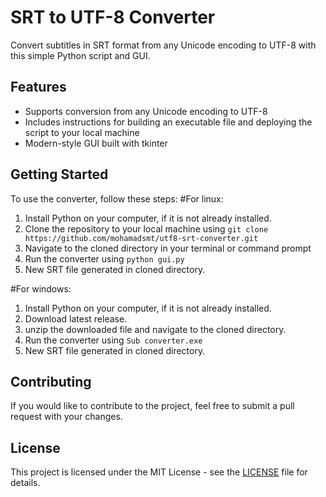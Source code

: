 # SRT to UTF-8 Converter

Convert subtitles in SRT format from any Unicode encoding to UTF-8 with this simple Python script and GUI.

## Features

- Supports conversion from any Unicode encoding to UTF-8
- Includes instructions for building an executable file and deploying the script to your local machine
- Modern-style GUI built with tkinter

## Getting Started

To use the converter, follow these steps:
#For linux:
1. Install Python on your computer, if it is not already installed.
2. Clone the repository to your local machine using `git clone https://github.com/mohamadsmt/utf8-srt-converter.git`
3. Navigate to the cloned directory in your terminal or command prompt
4. Run the converter using `python gui.py`
5. New SRT file generated in cloned directory.

#For windows:
1. Install Python on your computer, if it is not already installed.
2. Download latest release.
3. unzip the downloaded file and navigate to the cloned directory.
4. Run the converter using `Sub converter.exe`
5. New SRT file generated in cloned directory.

## Contributing

If you would like to contribute to the project, feel free to submit a pull request with your changes.

## License

This project is licensed under the MIT License - see the [LICENSE](LICENSE.md) file for details.
